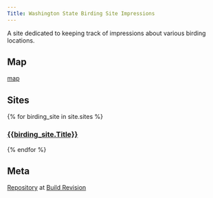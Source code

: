 ```yaml
---
Title: Washington State Birding Site Impressions
---
```


A site dedicated to keeping track of impressions about various birding locations.

## Map
[map](map.html)

## Sites

{% for birding_site in site.sites %}
### [{{birding_site.Title}}]({{site.baseurl}}{{birding_site.url}})

{% endfor %}

## Meta
[Repository]({{site.github.repository_url}}) at [Build Revision]({{site.github.repository_url}}/commit/{{site.github.build_revision}})